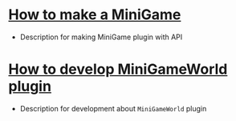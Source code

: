 # [How to make a MiniGame](making-minigame-home.md)
- Description for making MiniGame plugin with API

# [How to develop MiniGameWorld plugin](dev-plugin-home.md)
- Description for development about `MiniGameWorld` plugin
